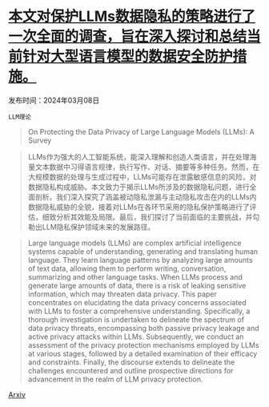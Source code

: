 # [本文对保护LLMs数据隐私的策略进行了一次全面的调查，旨在深入探讨和总结当前针对大型语言模型的数据安全防护措施。](https://arxiv.org/abs/2403.05156)

发布时间：2024年03月08日

`LLM理论`

> On Protecting the Data Privacy of Large Language Models (LLMs): A Survey

> LLMs作为强大的人工智能系统，能深入理解和创造人类语言，并在处理海量文本数据中习得语言规律，执行写作、对话、摘要等多种任务。然而，在大规模数据的处理与生成过程中，LLMs可能存在泄露敏感信息的风险，对数据隐私构成威胁。本文致力于揭示LLMs所涉及的数据隐私问题，进行全面剖析。我们深入探究了涵盖被动隐私泄漏与主动隐私攻击在内的LLMs内数据隐私威胁的全貌，接着对LLMs在各环节采用的隐私保护策略进行了评估，细致分析其效能及局限。最后，我们探讨了当前面临的主要挑战，并勾勒出LLM隐私保护领域未来的发展路径。

> Large language models (LLMs) are complex artificial intelligence systems capable of understanding, generating and translating human language. They learn language patterns by analyzing large amounts of text data, allowing them to perform writing, conversation, summarizing and other language tasks. When LLMs process and generate large amounts of data, there is a risk of leaking sensitive information, which may threaten data privacy. This paper concentrates on elucidating the data privacy concerns associated with LLMs to foster a comprehensive understanding. Specifically, a thorough investigation is undertaken to delineate the spectrum of data privacy threats, encompassing both passive privacy leakage and active privacy attacks within LLMs. Subsequently, we conduct an assessment of the privacy protection mechanisms employed by LLMs at various stages, followed by a detailed examination of their efficacy and constraints. Finally, the discourse extends to delineate the challenges encountered and outline prospective directions for advancement in the realm of LLM privacy protection.

[Arxiv](https://arxiv.org/abs/2403.05156)